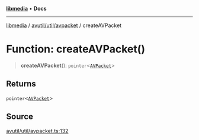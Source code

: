 [**libmedia**](../../../../README.md) • **Docs**

***

[libmedia](../../../../README.md) / [avutil/util/avpacket](../README.md) / createAVPacket

# Function: createAVPacket()

> **createAVPacket**(): `pointer`\<[`AVPacket`](../../../struct/avpacket/classes/AVPacket.md)\>

## Returns

`pointer`\<[`AVPacket`](../../../struct/avpacket/classes/AVPacket.md)\>

## Source

[avutil/util/avpacket.ts:132](https://github.com/zhaohappy/libmedia/blob/a88305ff5d10e91621f2d71d24c72fc85681b8f7/src/avutil/util/avpacket.ts#L132)
